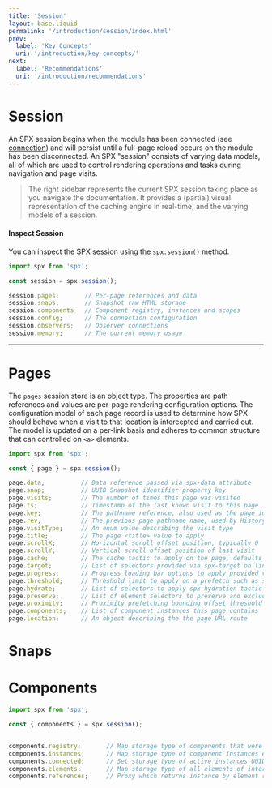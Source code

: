 ```yaml
---
title: 'Session'
layout: base.liquid
permalink: '/introduction/session/index.html'
prev:
  label: 'Key Concepts'
  uri: '/introduction/key-concepts/'
next:
  label: 'Recommendations'
  uri: '/introduction/recommendations'
---
```


# Session

An SPX session begins when the module has been connected (see [connection](/usage/connection)) and will persist until a full-page reload occurs on the module has been disconnected. An SPX "session" consists of varying data models, all of which are used to control rendering operations and tasks during navigation and page visits.

> The right sidebar represents the current SPX session taking place as you navigate the documentation. It provides a (partial) visual representation of the caching engine in real-time, and the varying models of a session.

#### Inspect Session

You can inspect the SPX session using the `spx.session()` method.

<!--prettier-ignore-->
```js
import spx from 'spx';

const session = spx.session();

session.pages;       // Per-page references and data
session.snaps;       // Snapshot raw HTML storage
session.components   // Component registry, instances and scopes
session.config;      // The connection configuration
session.observers;   // Observer connections
session.memory;      // The current memory usage
```

---

# Pages

The `pages` session store is an object type. The properties are path references and values are per-page rendering configuration options. The configuration model of each page record is used to determine how SPX should behave when a visit to that location is intercepted and carried out. The model is updated on a per-link basis and adheres to common structure that can controlled on `<a>` elements.

<!-- prettier-ignore -->
```ts
import spx from 'spx';

const { page } = spx.session();

page.data;          // Data reference passed via spx-data attribute
page.snap;          // UUID Snapshot identifier property key
page.visits;        // The number of times this page was visited
page.ts;            // Timestamp of the last known visit to this page
page.key;           // The pathname reference, also used as the page id
page.rev;           // The previous page pathname name, used by History
page.visitType;     // An enum value describing the visit type
page.title;         // The page <title> value to apply
page.scrollX;       // Horizontal scroll offset position, typically 0
page.scrollY;       // Vertical scroll offset position of last visit
page.cache;         // The cache tactic to apply on the page, defaults to true
page.target;        // List of selectors provided via spx-target on links
page.progress;      // Progress loading bar options to apply provided via spx-progress
page.threshold;     // Threshold limit to apply on a prefetch such as spx-hover or spx-intersect
page.hydrate;       // List of selectors to apply spx hydration tactic upon
page.preserve;      // List of element selectors to preserve and exclude from morphs
page.proximity;     // Proximity prefetching bounding offset threshold
page.components;    // List of component instances this page contains
page.location;      // An object describing the the page URL route
```

# Snaps

# Components

<!-- prettier-ignore -->
```ts
import spx from 'spx';

const { components } = spx.session();


components.registry;       // Map storage type of components that were registered
components.instances;      // Map storage type of component instances established
components.connected;      // Set storage type of active instances UUID references
components.elements;       // Map storage type of all elements of interest in the DOM
components.references;     // Proxy which returns instance by element reference mark

```
